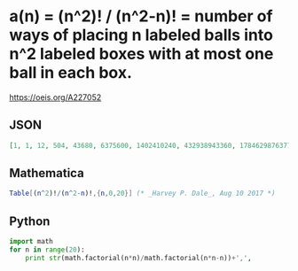 # a\(n\) \= \(n^2\)\! / \(n^2\-n\)\! \= number of ways of placing n labeled balls into n^2 labeled boxes with at most one ball in each box\.
https://oeis.org/A227052
## JSON
```JSON
[1, 1, 12, 504, 43680, 6375600, 1402410240, 432938943360, 178462987637760, 94670977328928000, 62815650955529472000, 50963773003971232204800, 49633807532904958383820800, 57141374006987657125324185600, 76763145767753986733306290176000, 119005648371962652004288345681920000]
```
## Mathematica
```Mathematica
Table[(n^2)!/(n^2-n)!,{n,0,20}] (* _Harvey P. Dale_, Aug 10 2017 *)
```
## Python
```Python
import math
for n in range(20):
    print str(math.factorial(n*n)/math.factorial(n*n-n))+',',
```
